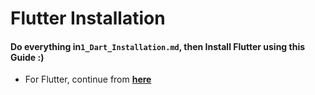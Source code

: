 # Flutter Installation
#### Do everything in`1_Dart_Installation.md`, then Install Flutter using this Guide :)
* For Flutter, continue from **[here](https://youtu.be/ExDYQcswRCU?t=639)** 